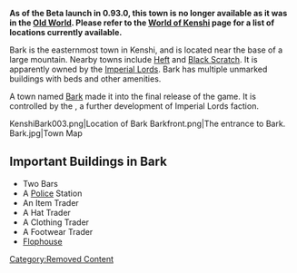 **As of the Beta launch in 0.93.0, this town is no longer available as
it was in the [Old World](Old_World.md "wikilink"). Please refer to the
[World of Kenshi](World_of_Kenshi.md "wikilink") page for a list of
locations currently available.**

Bark is the easternmost town in Kenshi, and is located near the base of
a large mountain. Nearby towns include [Heft](Heft_(Alpha).md "wikilink")
and [Black Scratch](Black_Scratch_(Alpha).md "wikilink"). It is apparently
owned by the [Imperial Lords](Imperial_Lords.md "wikilink"). Bark has
multiple unmarked buildings with beds and other amenities.

A town named [Bark](Bark.md "wikilink") made it into the final release of
the game. It is controlled by the [](01%20-%20Projects%20&%20Wikis/Kenshi/Kenshi%20Wiki/Kenshi%20Wiki%20Template/United_Cities.md), a further development of Imperial
Lords faction.

KenshiBark003.png\|Location of Bark Barkfront.png\|The entrance to Bark.
Bark.jpg\|Town Map

## Important Buildings in Bark

- Two Bars
- A [Police](Police_(Alpha).md "wikilink") Station
- An Item Trader
- A Hat Trader
- A Clothing Trader
- A Footwear Trader
- [Flophouse](Flophouse.md "wikilink")

[Category:Removed Content](Category:Removed_Content "wikilink")